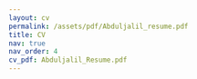 ```yaml
---
layout: cv
permalink: /assets/pdf/Abduljalil_resume.pdf
title: CV
nav: true
nav_order: 4
cv_pdf: Abduljalil_Resume.pdf
---
```


